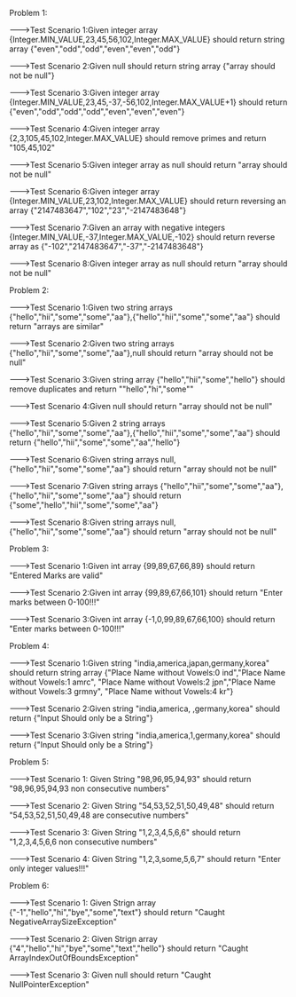 Problem 1:


--->Test Scenario 1:Given integer array {Integer.MIN_VALUE,23,45,56,102,Integer.MAX_VALUE} should return string array {"even","odd","odd","even","even","odd"}

--->Test Scenario 2:Given null should return string array {"array should not be null"}

--->Test Scenario 3:Given integer array {Integer.MIN_VALUE,23,45,-37,-56,102,Integer.MAX_VALUE+1} should return {"even","odd","odd","odd","even","even","even"}

--->Test Scenario 4:Given integer array {2,3,105,45,102,Integer.MAX_VALUE} should remove primes and return "105,45,102"

--->Test Scenario 5:Given integer array as null should return "array should not be null"

--->Test Scenario 6:Given integer array {Integer.MIN_VALUE,23,102,Integer.MAX_VALUE} should return reversing an array {"2147483647","102","23","-2147483648"}

--->Test Scenario 7:Given an array with negative integers {Integer.MIN_VALUE,-37,Integer.MAX_VALUE,-102} should return reverse array as {"-102","2147483647","-37","-2147483648"}

--->Test Scenario 8:Given integer array as null should return "array should not be null"


Problem 2:


--->Test Scenario 1:Given two string arrays {"hello","hii","some","some","aa"},{"hello","hii","some","some","aa"} should return "arrays are similar"

--->Test Scenario 2:Given two string arrays {"hello","hii","some","some","aa"},null should return "array should not be null"

--->Test Scenario 3:Given string array {"hello","hii","some","hello"} should remove duplicates and return ""hello","hi","some""

--->Test Scenario 4:Given null should return "array should not be null"

--->Test Scenario 5:Given 2 string arrays {"hello","hii","some","some","aa"},{"hello","hii","some","some","aa"} should return {"hello","hii","some","some","aa","hello"}

--->Test Scenario 6:Given string arrays null,{"hello","hii","some","some","aa"} should return "array should not be null"

--->Test Scenario 7:Given string arrays {"hello","hii","some","some","aa"},{"hello","hii","some","some","aa"} should return {"some","hello","hii","some","some","aa"}

--->Test Scenario 8:Given string arrays null,{"hello","hii","some","some","aa"} should return "array should not be null"


Problem 3:


--->Test Scenario 1:Given int array {99,89,67,66,89} should return "Entered Marks are valid"

--->Test Scenario 2:Given int array {99,89,67,66,101}  should return "Enter marks between 0-100!!!"

--->Test Scenario 3:Given int array {-1,0,99,89,67,66,100} should return "Enter marks between 0-100!!!"


Problem 4:


--->Test Scenario 1:Given string "india,america,japan,germany,korea"
           should return string array {"Place Name without Vowels:0 ind","Place Name without Vowels:1 amrc",
                                       "Place Name without Vowels:2 jpn","Place Name without Vowels:3 grmny",
                                       "Place Name without Vowels:4 kr"}

--->Test Scenario 2:Given string "india,america, ,germany,korea" should return {"Input Should only be a String"}

--->Test Scenario 3:Given string "india,america,1,germany,korea" should return {"Input Should only be a String"}


Problem 5:


--->Test Scenario 1: Given String "98,96,95,94,93" should return "98,96,95,94,93 non consecutive numbers"

--->Test Scenario 2: Given String "54,53,52,51,50,49,48" should return "54,53,52,51,50,49,48 are consecutive numbers"

--->Test Scenario 3: Given String "1,2,3,4,5,6,6" should return "1,2,3,4,5,6,6 non consecutive numbers"

--->Test Scenario 4: Given String "1,2,3,some,5,6,7" should return "Enter only integer values!!!"


Problem 6:


--->Test Scenario 1: Given Strign array {"-1","hello","hi","bye","some","text"} should return "Caught NegativeArraySizeException"

--->Test Scenario 2: Given Strign array {"4","hello","hi","bye","some","text","hello"} should return "Caught ArrayIndexOutOfBoundsException"

--->Test Scenario 3: Given null should return "Caught NullPointerException"
